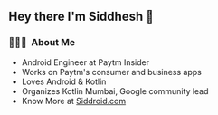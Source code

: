 ## Hey there I'm Siddhesh 👋


<h3> 👨🏻‍💻 &nbsp;About Me </h3>

- Android Engineer at Paytm Insider
- Works on Paytm's consumer and business apps
- Loves Android & Kotlin
- Organizes Kotlin Mumbai, Google community lead
- Know More at <a href="https://siddroid.com">Siddroid.com</a>



